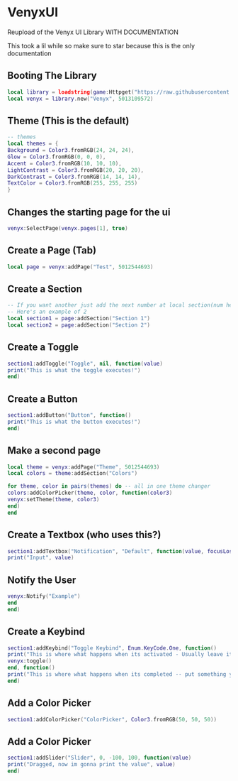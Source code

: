 # VenyxUI
Reupload of the Venyx UI Library WITH DOCUMENTATION

This took a lil while so make sure to star because this is the only documentation

## Booting The Library
```lua
local library = loadstring(game:Httpget("https://raw.githubusercontent.com/Stratxgy/VenyxUI/refs/heads/main/Venyx.lua"))()
local venyx = library.new("Venyx", 5013109572)
```
## Theme (This is the default)
```lua
-- themes
local themes = {
Background = Color3.fromRGB(24, 24, 24),
Glow = Color3.fromRGB(0, 0, 0),
Accent = Color3.fromRGB(10, 10, 10),
LightContrast = Color3.fromRGB(20, 20, 20),
DarkContrast = Color3.fromRGB(14, 14, 14),  
TextColor = Color3.fromRGB(255, 255, 255)
}
```

## Changes the starting page for the ui
```lua
venyx:SelectPage(venyx.pages[1], true)
```

## Create a Page (Tab)
```lua
local page = venyx:addPage("Test", 5012544693)
```

## Create a Section
```lua
-- If you want another just add the next number at local section(num here)
-- Here's an example of 2
local section1 = page:addSection("Section 1")
local section2 = page:addSection("Section 2")
```

## Create a Toggle 
```lua
section1:addToggle("Toggle", nil, function(value)
print("This is what the toggle executes!")
end)
```

## Create a Button 
```lua
section1:addButton("Button", function()
print("This is what the button executes!")
end)
```

## Make a second page
```lua
local theme = venyx:addPage("Theme", 5012544693)
local colors = theme:addSection("Colors")

for theme, color in pairs(themes) do -- all in one theme changer
colors:addColorPicker(theme, color, function(color3)
venyx:setTheme(theme, color3)
end)
end
```

## Create a Textbox (who uses this?)
```lua
section1:addTextbox("Notification", "Default", function(value, focusLost)
print("Input", value)
```

## Notify the User
```lua
venyx:Notify("Example")
end
end)
```

## Create a Keybind
```lua
section1:addKeybind("Toggle Keybind", Enum.KeyCode.One, function()
print("This is where what happens when its activated - Usually leave it with print keybind activated")
venyx:toggle()
end, function()
print("This is where what happens when its completed -- put something you want to change the keybind of")
end)
```

## Add a Color Picker
```lua
section1:addColorPicker("ColorPicker", Color3.fromRGB(50, 50, 50))
```

## Add a Color Picker
```lua
section1:addSlider("Slider", 0, -100, 100, function(value)
print("Dragged, now im gonna print the value", value)
end)
```
